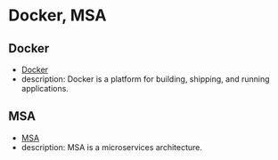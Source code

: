# Docker, MSA

## Docker

- [Docker](./docker.md)
- description:
Docker is a platform for building, shipping, and running applications.

## MSA

- [MSA](./msa.md)
- description:
MSA is a microservices architecture.
